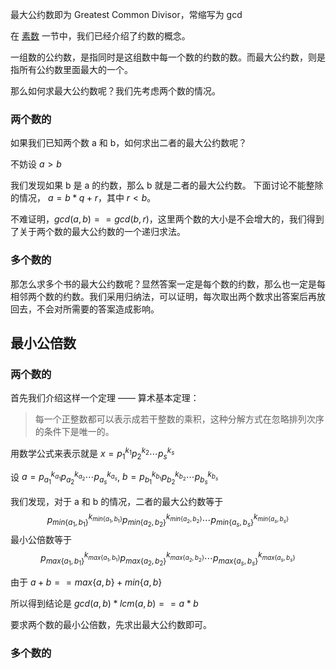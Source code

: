 最大公约数即为 Greatest Common Divisor，常缩写为 gcd

在 [素数](/math/prime) 一节中，我们已经介绍了约数的概念。

一组数的公约数，是指同时是这组数中每一个数的约数的数。而最大公约数，则是指所有公约数里面最大的一个。

那么如何求最大公约数呢？我们先考虑两个数的情况。

### 两个数的

如果我们已知两个数 a 和 b，如何求出二者的最大公约数呢？

不妨设 $a > b$

我们发现如果 b 是 a 的约数，那么 b 就是二者的最大公约数。
下面讨论不能整除的情况， $a = b * q + r$，其中 $r < b$。

不难证明，$gcd(a, b) == gcd(b, r)$，这里两个数的大小是不会增大的，我们得到了关于两个数的最大公约数的一个递归求法。

### 多个数的

那怎么求多个书的最大公约数呢？显然答案一定是每个数的约数，那么也一定是每相邻两个数的约数。我们采用归纳法，可以证明，每次取出两个数求出答案后再放回去，不会对所需要的答案造成影响。

## 最小公倍数

### 两个数的

首先我们介绍这样一个定理 —— 算术基本定理：

>  每一个正整数都可以表示成若干整数的乘积，这种分解方式在忽略排列次序的条件下是唯一的。

用数学公式来表示就是 $x = p_1^{k_1}p_2^{k_2} \cdots p_s^{k_s}$

设 $a = p_{a_1}^{k_{a_1}}p_{a_2}^{k_{a_2}} \cdots p_{a_s}^{k_{a_s}}$, $b = p_{b_1}^{k_{b_1}}p_{b_2}^{k_{b_2}} \cdots p_{b_s}^{k_{b_s}}$

我们发现，对于 a 和 b 的情况，二者的最大公约数等于 $$p_{min\{a_1, b_1\}}^{k_{min\{a_1, b_1\}}}p_{min\{a_2, b_2\}}^{k_{min\{a_2, b_2\}}} \cdots p_{min\{a_s, b_s\}}^{k_{min\{a_s, b_s\}}}$$
最小公倍数等于 $$p_{max\{a_1, b_1\}}^{k_{max\{a_1, b_1\}}}p_{max\{a_2, b_2\}}^{k_{max\{a_2, b_2\}}} \cdots p_{max\{a_s, b_s\}}^{k_{max\{a_s, b_s\}}}$$

由于 $a + b == max\{a, b\} + min\{a, b\}$

所以得到结论是 $gcd(a, b) * lcm(a, b) == a * b$

要求两个数的最小公倍数，先求出最大公约数即可。

### 多个数的

